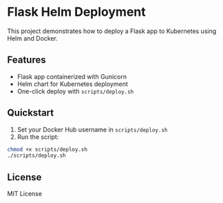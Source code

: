 # Flask Helm Deployment

This project demonstrates how to deploy a Flask app to Kubernetes using Helm and Docker.

## Features

- Flask app containerized with Gunicorn
- Helm chart for Kubernetes deployment
- One-click deploy with `scripts/deploy.sh`

## Quickstart

1. Set your Docker Hub username in `scripts/deploy.sh`
2. Run the script:

```bash
chmod +x scripts/deploy.sh
./scripts/deploy.sh
```

## License

MIT License

